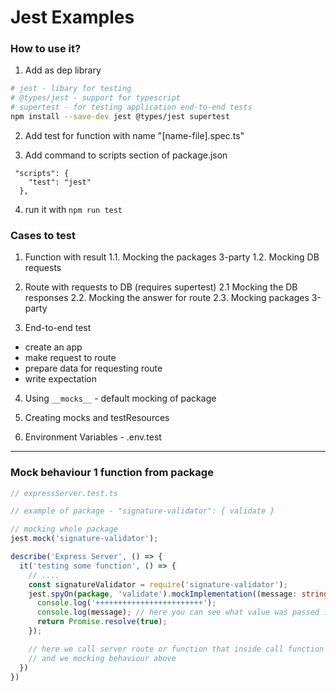 # Jest Examples

### How to use it?

1. Add as dep library

```sh
# jest - libary for testing
# @types/jest - support for typescript
# supertest - for testing application end-to-end tests
npm install --save-dev jest @types/jest supertest
```

2. Add test for function with name "[name-file].spec.ts"

3. Add command to scripts section of package.json

```
 "scripts": {
    "test": "jest"
  },
```

4. run it with `npm run test`

### Cases to test 

1. Function with result 
  1.1. Mocking the packages 3-party
  1.2. Mocking DB requests

2. Route with requests to DB (requires supertest)
  2.1 Mocking the DB responses
  2.2. Mocking the answer for route
  2.3. Mocking packages 3-party

3. End-to-end test 
  - create an app
  - make request to route
  - prepare data for requesting route
  - write expectation

4. Using `__mocks__` - default mocking of package  

5. Creating mocks and testResources

6. Environment Variables - .env.test

---

### Mock behaviour 1 function from package

```ts
// expressServer.test.ts

// example of package - "signature-validator": { validate }

// mocking whole package 
jest.mock('signature-validator');

describe('Express Server', () => {
  it('testing some function', () => {
    // ....
    const signatureValidator = require('signature-validator');
    jest.spyOn(package, 'validate').mockImplementation((message: string) => {
      console.log('++++++++++++++++++++++++');
      console.log(message); // here you can see what value was passed in process
      return Promise.resolve(true);
    });

    // here we call server route or function that inside call function "validate" from package "signature-validator"
    // and we mocking behaviour above
  })
})
```

